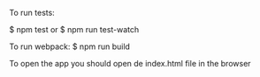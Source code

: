 To run tests:

$ npm test
or
$ npm run test-watch 

To run webpack:
$ npm run build

To open the app you should open de index.html file in the browser
